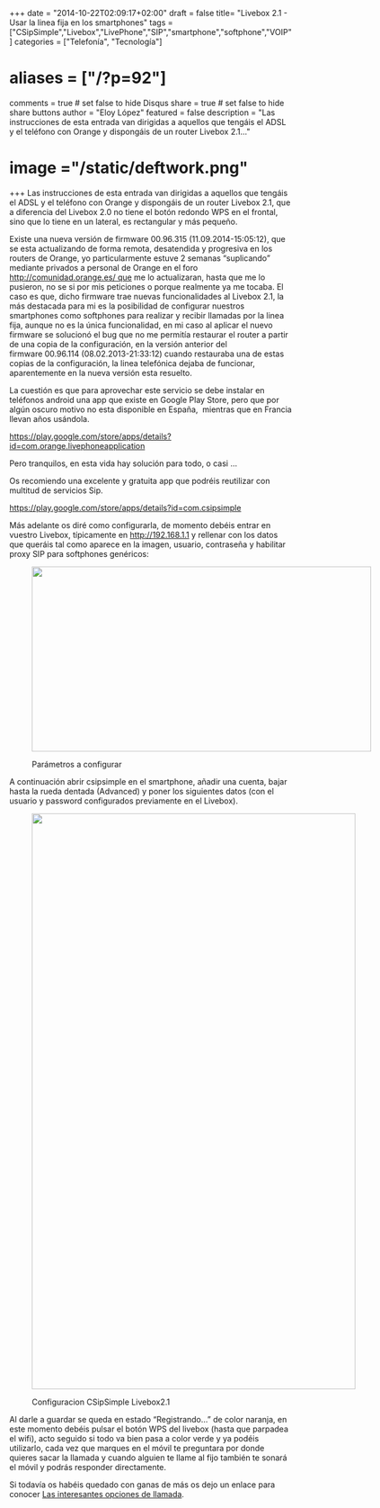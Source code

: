 +++
date = "2014-10-22T02:09:17+02:00"
draft = false
title= "Livebox 2.1 - Usar la linea fija en los smartphones"
tags = ["CSipSimple","Livebox","LivePhone","SIP","smartphone","softphone","VOIP"]
categories = ["Telefonía", "Tecnología"]
# aliases = ["/?p=92"]
comments = true	# set false to hide Disqus
share = true	# set false to hide share buttons
author = "Eloy López"
featured = false
description = "Las instrucciones de esta entrada van dirigidas a aquellos que tengáis el ADSL y el teléfono con Orange y dispongáis de un router Livebox 2.1..."
# image ="/static/deftwork.png"
+++
Las instrucciones de esta entrada van dirigidas a aquellos que tengáis el ADSL y el teléfono con Orange y dispongáis de un router Livebox 2.1, que a diferencia del Livebox 2.0 no tiene el botón redondo WPS en el frontal, sino que lo tiene en un lateral, es rectangular y más pequeño.

Existe una nueva versión de firmware 00.96.315 (11.09.2014-15:05:12), que se esta actualizando de forma remota, desatendida y progresiva en los routers de Orange, yo particularmente estuve 2 semanas &#8220;suplicando&#8221; mediante privados a personal de Orange en el foro http://comunidad.orange.es/ que me lo actualizaran, hasta que me lo pusieron, no se si por mis peticiones o porque realmente ya me tocaba. El caso es que, dicho firmware trae nuevas funcionalidades al Livebox 2.1, la más destacada para mi es la posibilidad de configurar nuestros smartphones como softphones para realizar y recibir llamadas por la linea fija, aunque no es la única funcionalidad, en mi caso al aplicar el nuevo firmware se solucionó el bug que no me permitía restaurar el router a partir de una copia de la configuración, en la versión anterior del firmware 00.96.114 (08.02.2013-21:33:12) cuando restauraba una de estas copias de la configuración, la linea telefónica dejaba de funcionar, aparentemente en la nueva versión esta resuelto.

La cuestión es que para aprovechar este servicio se debe instalar en teléfonos android una app que existe en Google Play Store, pero que por algún oscuro motivo no esta disponible en España,  mientras que en Francia llevan años usándola.

<a title="Livebox Phone - NO DISPONIBLE" href="https://play.google.com/store/apps/details?id=com.orange.livephoneapplication" target="_blank">https://play.google.com/store/apps/details?id=com.orange.livephoneapplication</a>

Pero tranquilos, en esta vida hay solución para todo, o casi &#8230;

Os recomiendo una excelente y gratuita app que podréis reutilizar con multitud de servicios Sip.

<a title="CSipSimple en Google Play" href="https://play.google.com/store/apps/details?id=com.csipsimple" target="_blank">https://play.google.com/store/apps/details?id=com.csipsimple</a>

Más adelante os diré como configurarla, de momento debéis entrar en vuestro Livebox, típicamente en <a title="Página de Gestión Router Livebox" href="http://192.168.1.1" target="_blank">http://192.168.1.1</a> y rellenar con los datos que queráis tal como aparece en la imagen, usuario, contraseña y habilitar proxy SIP para softphones genéricos:<figure id="attachment_95" style="width: 604px" class="wp-caption aligncenter">

[<img class="wp-image-95 size-large" src="/images/ConfigSoftphoneLivebox-1024x559.png" alt="" width="604" height="329" srcset="/images/ConfigSoftphoneLivebox-300x164.png 300w, /images/ConfigSoftphoneLivebox-1024x559.png 1024w, /images/ConfigSoftphoneLivebox.png 1028w" sizes="(max-width: 604px) 100vw, 604px" />][1]<figcaption class="wp-caption-text">Parámetros a configurar</figcaption></figure>

A continuación abrir csipsimple en el smartphone, añadir una cuenta, bajar hasta la rueda dentada (Advanced) y poner los siguientes datos (con el usuario y password configurados previamente en el Livebox).<figure id="attachment_94" style="width: 576px" class="wp-caption aligncenter">

[<img class="wp-image-94 size-large" src="/images/ConfigCSipSimple-576x1024.png" alt="" width="576" height="1024" srcset="/images/ConfigCSipSimple-576x1024.png 576w, /images/ConfigCSipSimple.png 1080w" sizes="(max-width: 576px) 100vw, 576px" />][2]<figcaption class="wp-caption-text">Configuracion CSipSimple Livebox2.1</figcaption></figure>

Al darle a guardar se queda en estado &#8220;Registrando&#8230;&#8221; de color naranja, en este momento debéis pulsar el botón WPS del livebox (hasta que parpadea el wifi), acto seguido si todo va bien pasa a color verde y ya podéis utilizarlo, cada vez que marques en el móvil te preguntara por donde quieres sacar la llamada y cuando alguien te llame al fijo también te sonará el móvil y podrás responder directamente.

Si todavía os habéis quedado con ganas de más os dejo un enlace para conocer [Las interesantes opciones de llamada][3].

 [1]: /images/ConfigSoftphoneLivebox.png
 [2]: /images/ConfigCSipSimple.png
 [3]: http://comunidad.orange.es/t5/Livebox/Telefon%C3%ADa-VOIP-en-Livebox-de-Orange-Todos-los-secretos-y-trucos/m-p/290417/highlight/true#M246
